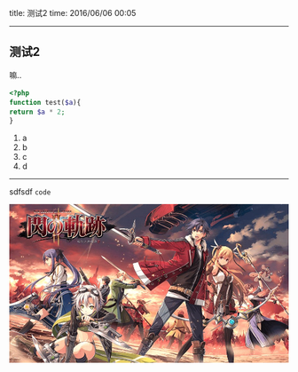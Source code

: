 title: 测试2
time: 2016/06/06 00:05

---

## 测试2

嘛..

```php
<?php 
function test($a){
return $a * 2;
}
```

1. a
2. b
3. c
4. d

-------------------

sdfsdf  `code`

![test](2014-09-25-145600.jpg)

